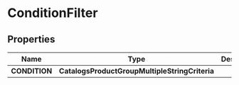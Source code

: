 

# ConditionFilter


## Properties

Name | Type | Description | Notes
------------ | ------------- | ------------- | -------------
**CONDITION** | **CatalogsProductGroupMultipleStringCriteria** |  | 



